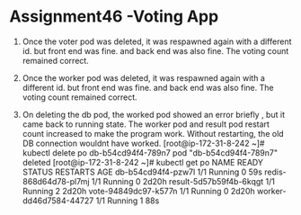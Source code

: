 # Assignment46 -Voting App
1. Once the voter pod was deleted, it was respawned again with a different id. but front end was fine. and back end was also fine. The voting count remained correct.

2. Once the worker pod was deleted, it was respawned again with a different id. but front end was fine. and back end was also fine. The voting count remained correct.

3. On deleting the db pod, the worked pod showed an error briefly , but it came back to running state. The worker pod and result pod restart count increased to make the program work. Without restarting, the old DB connection wouldnt have worked. 
[root@ip-172-31-8-242 ~]# kubectl delete po db-b54cd94f4-789n7
pod "db-b54cd94f4-789n7" deleted
[root@ip-172-31-8-242 ~]# kubectl get po
NAME                      READY   STATUS    RESTARTS   AGE
db-b54cd94f4-pzw7l        1/1     Running   0          59s
redis-868d64d78-pl7mj     1/1     Running   0          2d20h
result-5d57b59f4b-6kqgt   1/1     Running   2          2d20h
vote-94849dc97-k577n      1/1     Running   0          2d20h
worker-dd46d7584-44727    1/1     Running   1          88s
